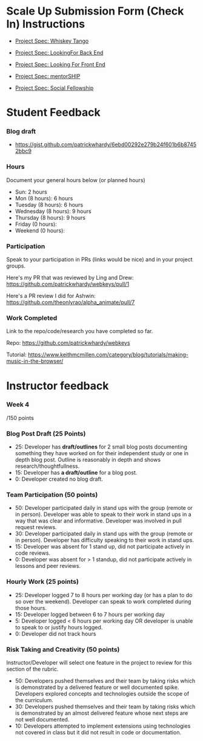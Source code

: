 # Scale Up Submission Form (Check In) Instructions

- [Project Spec: Whiskey Tango](https://github.com/turingschool/lesson_plans/blob/master/ruby_04-apis_and_scalability/independent_study_project.markdown)

- [Project Spec: LookingFor Back End](https://github.com/turingschool/lesson_plans/blob/master/ruby_04-apis_and_scalability/looking_for_project.markdown)

- [Project Spec: Looking For Front End](https://github.com/turingschool/lesson_plans/blob/master/ruby_04-apis_and_scalability/boxtrot_prime_project.markdown)

- [Project Spec: mentorSHIP](https://github.com/turingschool/lesson_plans/blob/master/ruby_04-apis_and_scalability/mentorSHIP_project.markdown)

- [Project Spec: Social Fellowship](https://github.com/turingschool/lesson_plans/blob/master/ruby_04-apis_and_scalability/social_fellowship_project.markdown)

# Student Feedback

### Blog draft

- https://gist.github.com/patrickwhardy/6ebd00292e279b24f601b6b87452bbc9

### Hours

Document your general hours below (or planned hours)

- Sun: 2 hours
- Mon (8 hours): 6 hours
- Tuesday (8 hours): 6 hours
- Wednesday (8 hours): 9 hours
- Thursday (8 hours): 9 hours
- Friday (0 hours):
- Weekend (0 hours):

### Participation

Speak to your participation in PRs (links would be nice) and in your project groups.

Here's my PR that was reviewed by Ling and Drew: https://github.com/patrickwhardy/webkeys/pull/1

Here's a PR review I did for Ashwin: https://github.com/theonlyrao/alpha_animate/pull/7

### Work Completed

Link to the repo/code/research you have completed so far.

Repo: https://github.com/patrickwhardy/webkeys

Tutorial: https://www.keithmcmillen.com/category/blog/tutorials/making-music-in-the-browser/

# Instructor feedback

### Week 4

/150 points

### Blog Post Draft (25 Points)  

  * 25: Developer has **draft/outlines** for 2 small blog posts documenting something they have worked on for their independent study or one in depth blog post. Outline is reasonably in depth and shows research/thoughtfullness.
  * 15: Developer has **a draft/outline** for a blog post.
  * 0: Developer created no blog draft.

### Team Participation (50 points)

  * 50: Developer participated daily in stand ups with the group (remote or in person). Developer was able to speak to their work in stand ups in a way that was clear and informative. Developer was involved in pull request reviews.
  * 30: Developer participated daily in stand ups with the group (remote or in person). Developer has difficulty speaking to their work in stand ups.
  * 15: Developer was absent for 1 stand up, did not participate actively in code reviews.
  * 0: Developer was absent for > 1 standup, did not participate actively in lessons and peer reviews.

### Hourly Work (25 points)

  * 25: Developer logged 7 to 8 hours per working day (or has a plan to do so over the weekend). Developer can speak to work completed during those hours.
  * 15: Developer logged between 6 to 7 hours per working day
  * 5: Developer logged < 6 hours per working day OR developer is unable to speak to or justify hours logged.
  * 0: Developer did not track hours

### Risk Taking and Creativity (50 points)

Instructor/Developer will select one feature in the project to review for this section of the rubric.

  * 50: Developers pushed themselves and their team by taking risks which is demonstrated by a delivered feature or well documented spike. Developers explored concepts and technologies outside the scope of the curriculum.
  * 30: Developers pushed themselves and their team by taking risks which is demonstrated by an almost delivered feature whose next steps are not well documented.
  * 10: Developers attempted to implement extensions using technologies not covered in class but it did not result in code or documentation.
